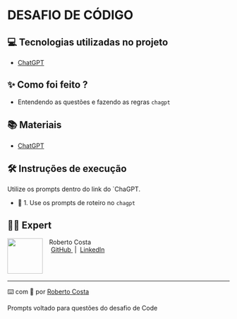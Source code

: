 # DESAFIO DE CÓDIGO
## 💻 Tecnologias utilizadas no projeto

- [ChatGPT](https://chat.openai.com/) 

## ✨ Como foi feito ?

- Entendendo as questões e fazendo as regras `chagpt`

## 📚 Materiais

- [ChatGPT](https://chat.openai.com/)

## 🛠️ Instruções de execução

Utilize os prompts dentro do link do `ChaGPT.

- 🤖 1. Use os prompts de roteiro no `chagpt`

## 👨‍💻 Expert

<p>
    <img 
      align=left 
      margin=10 
      width=80 
      src="https://avatars.githubusercontent.com/u/151440851?v=4"
    />
    <p>&nbsp&nbsp&nbspRoberto Costa<br>
    &nbsp&nbsp&nbsp
    <a 
        href="https://github.com/RobertoAHOW">
        GitHub
    </a>
    &nbsp;|&nbsp;
    <a 
        href="www.linkedin.com/in/robertoascosta/">
        LinkedIn
    </a>
   
<br/><br/>
<p>

---

⌨️ com 💜 por [Roberto Costa](https://github.com/felipeAguiarCode)

Prompts voltado para questões do desafio de Code
